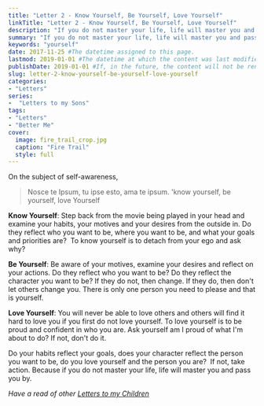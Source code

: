 ```yaml
---
title: "Letter 2 - Know Yourself, Be Yourself, Love Yourself"
linkTitle: "Letter 2 - Know Yourself, Be Yourself, Love Yourself"
description: "If you do not master your life, life will master you and pass you by.."
summary: "If you do not master your life, life will master you and pass you by."
keywords: "yourself"
date: 2017-11-25 #The datetime assigned to this page.
lastmod: 2019-01-01 #The datetime at which the content was last modified.
publishDate: 2019-01-01 #If, in the future, the content will not be rendered unless the --buildFuture flag is passed to Hugo.
slug: letter-2-know-yourself-be-yourself-love-yourself
categories:
- "Letters"
series:
-  "Letters to my Sons"
tags:
- "Letters"
- "Better Me"
cover:
  image: fire_trail_crop.jpg
  caption: "Fire Trail"
  style: full
---
```


On the subject of self-awareness,

> Nosce te Ipsum, tu ipse esto, ama te ipsum. 'know yourself, be yourself, love Yourself

**Know Yourself**: Step back from the movie being played in your head and examine your habits, your motives and your desires from the outside in. Do they reflect who you want to be, where you want to be, and what your goals and priorities are?  To know yourself is to detach from your ego and ask why?

**Be Yourself**: Be aware of your motives, examine your desires and reflect on your actions. Do they reflect who you want to be? Do they reflect the character you want to be? If they do not, then change. If they do, then don't let others change you. There is only one person you need to please and that is yourself.

**Love Yourself**: You will never be able to love others and others will find it hard to love you if you first do not love yourself. To love yourself is to be proud and confident in who you are. Ask yourself am I proud of what I'm about to do? If not, don't do it.

Do your habits reflect your goals, does your character reflect the person you want to be, do you love yourself and the person you are?  If not, take action. Because if you do not master your life, life will master you and pass you by.

*Have a read of other [Letters to my Children](/letters/)*
